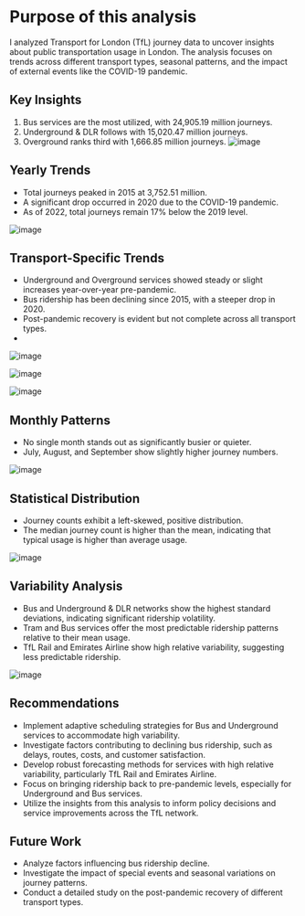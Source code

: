 # Purpose of this analysis

I analyzed Transport for London (TfL) journey data to uncover insights about public transportation usage in London. The analysis focuses on trends across different transport types, seasonal patterns, and the impact of external events like the COVID-19 pandemic.

## Key Insights
1. Bus services are the most utilized, with 24,905.19 million journeys.
2. Underground & DLR follows with 15,020.47 million journeys.
3. Overground ranks third with 1,666.85 million journeys.
![image](https://github.com/user-attachments/assets/db17ef8f-f665-42a0-96d3-b25062b198de)

## Yearly Trends
- Total journeys peaked in 2015 at 3,752.51 million.
- A significant drop occurred in 2020 due to the COVID-19 pandemic.
- As of 2022, total journeys remain 17% below the 2019 level.

![image](https://github.com/user-attachments/assets/f9067697-47ea-431c-adfa-9ad91d7f93a2)

## Transport-Specific Trends
- Underground and Overground services showed steady or slight increases year-over-year pre-pandemic.
- Bus ridership has been declining since 2015, with a steeper drop in 2020.
- Post-pandemic recovery is evident but not complete across all transport types.
- 
![image](https://github.com/user-attachments/assets/16fa59c1-a339-4f3d-b761-8e690df29b1b)

![image](https://github.com/user-attachments/assets/4bf06441-ef8c-4243-abd7-bb4daec276cd)

![image](https://github.com/user-attachments/assets/a1b2b890-490f-4e01-a8f3-a265c613ff81)


## Monthly Patterns

- No single month stands out as significantly busier or quieter.
- July, August, and September show slightly higher journey numbers.
  
![image](https://github.com/user-attachments/assets/eb130839-b912-4a01-94de-a9d241536403)

## Statistical Distribution

- Journey counts exhibit a left-skewed, positive distribution.
- The median journey count is higher than the mean, indicating that typical usage is higher than average usage.

 ![image](https://github.com/user-attachments/assets/4650e521-4a75-4fec-acb3-eba66a117076)


## Variability Analysis

- Bus and Underground & DLR networks show the highest standard deviations, indicating significant ridership volatility.
- Tram and Bus services offer the most predictable ridership patterns relative to their mean usage.
- TfL Rail and Emirates Airline show high relative variability, suggesting less predictable ridership.
  
![image](https://github.com/user-attachments/assets/56a0cf8e-1af9-4feb-b34b-64b289332d8d)

  
## Recommendations
- Implement adaptive scheduling strategies for Bus and Underground services to accommodate high variability.
- Investigate factors contributing to declining bus ridership, such as delays, routes, costs, and customer satisfaction.
- Develop robust forecasting methods for services with high relative variability, particularly TfL Rail and Emirates Airline.
- Focus on bringing ridership back to pre-pandemic levels, especially for Underground and Bus services.
- Utilize the insights from this analysis to inform policy decisions and service improvements across the TfL network.
  
## Future Work
- Analyze factors influencing bus ridership decline.
- Investigate the impact of special events and seasonal variations on journey patterns.
- Conduct a detailed study on the post-pandemic recovery of different transport types.
